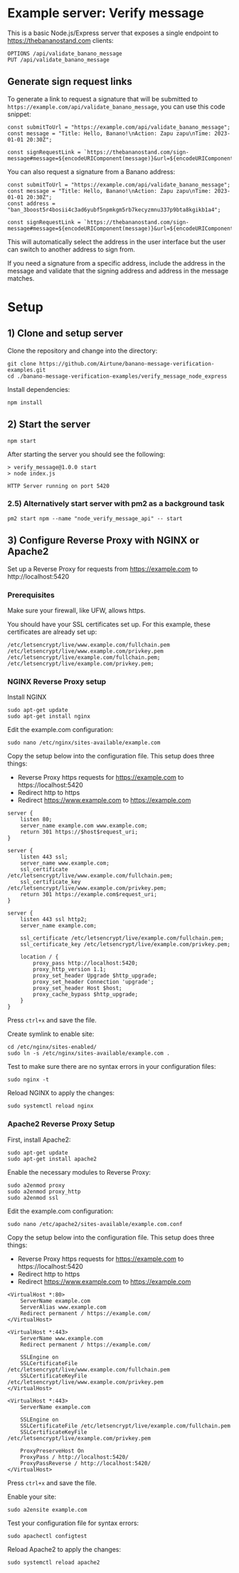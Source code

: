 # Example server: Verify message

This is a basic Node.js/Express server that exposes a single endpoint to https://thebananostand.com clients:

```
OPTIONS /api/validate_banano_message
PUT /api/validate_banano_message
```

## Generate sign request links

To generate a link to request a signature that will be submitted to `https://example.com/api/validate_banano_message`, you can use this code snippet:
```
const submitToUrl = "https://example.com/api/validate_banano_message";
const message = "Title: Hello, Banano!\nAction: Zapu zapu\nTime: 2023-01-01 20:30Z";

const signRequestLink = `https://thebananostand.com/sign-message#message=${encodeURIComponent(message)}&url=${encodeURIComponent(submitToUrl)}`;
```

You can also request a signature from a Banano address:

```
const submitToUrl = "https://example.com/api/validate_banano_message";
const message = "Title: Hello, Banano!\nAction: Zapu zapu\nTime: 2023-01-01 20:30Z";
const address = "ban_3boost5r4bosii4c3ad6yubf5npmkgm5rb7kecyzmnu337p9bta8kgikb1a4";

const signRequestLink = `https://thebananostand.com/sign-message#message=${encodeURIComponent(message)}&url=${encodeURIComponent(submitToUrl)}&address=${encodeURIComponent(address)}`;
```

This will automatically select the address in the user interface but the user can switch to another address to sign from.

If you need a signature from a specific address, include the address in the message and validate that the signing address and address in the message matches.

# Setup

## 1) Clone and setup server

Clone the repository and change into the directory:

```
git clone https://github.com/Airtune/banano-message-verification-examples.git
cd ./banano-message-verification-examples/verify_message_node_express
```

Install dependencies:

```
npm install
```

## 2) Start the server

```
npm start
```

After starting the server you should see the following:
```
> verify_message@1.0.0 start
> node index.js

HTTP Server running on port 5420
```

### 2.5) Alternatively start server with pm2 as a background task

```
pm2 start npm --name "node_verify_message_api" -- start
```

## 3) Configure Reverse Proxy with NGINX or Apache2

Set up a Reverse Proxy for requests from https://example.com to http://localhost:5420

### Prerequisites

Make sure your firewall, like UFW, allows https.

You should have your SSL certificates set up. For this example, these certificates are already set up:

```
/etc/letsencrypt/live/www.example.com/fullchain.pem
/etc/letsencrypt/live/www.example.com/privkey.pem
/etc/letsencrypt/live/example.com/fullchain.pem;
/etc/letsencrypt/live/example.com/privkey.pem;
```

### NGINX Reverse Proxy setup

Install NGINX

```
sudo apt-get update
sudo apt-get install nginx
```

Edit the example.com configuration:

```
sudo nano /etc/nginx/sites-available/example.com
```

Copy the setup below into the configuration file. This setup does three things:
* Reverse Proxy https requests for https://example.com to https://localhost:5420
* Redirect http to https
* Redirect https://www.example.com to https://example.com

```
server {
    listen 80;
    server_name example.com www.example.com;
    return 301 https://$host$request_uri;
}

server {
    listen 443 ssl;
    server_name www.example.com;
    ssl_certificate /etc/letsencrypt/live/www.example.com/fullchain.pem;
    ssl_certificate_key /etc/letsencrypt/live/www.example.com/privkey.pem;
    return 301 https://example.com$request_uri;
}

server {
    listen 443 ssl http2;
    server_name example.com;

    ssl_certificate /etc/letsencrypt/live/example.com/fullchain.pem;
    ssl_certificate_key /etc/letsencrypt/live/example.com/privkey.pem;

    location / {
        proxy_pass http://localhost:5420;
        proxy_http_version 1.1;
        proxy_set_header Upgrade $http_upgrade;
        proxy_set_header Connection 'upgrade';
        proxy_set_header Host $host;
        proxy_cache_bypass $http_upgrade;
    }
}
```

Press `ctrl+x` and save the file.

Create symlink to enable site:

```
cd /etc/nginx/sites-enabled/
sudo ln -s /etc/nginx/sites-available/example.com .
```

Test to make sure there are no syntax errors in your configuration files:

```
sudo nginx -t
```

Reload NGINX to apply the changes:

```
sudo systemctl reload nginx
```

### Apache2 Reverse Proxy Setup

First, install Apache2:

```
sudo apt-get update
sudo apt-get install apache2
```

Enable the necessary modules to Reverse Proxy:

```
sudo a2enmod proxy
sudo a2enmod proxy_http
sudo a2enmod ssl
```

Edit the example.com configuration:

```
sudo nano /etc/apache2/sites-available/example.com.conf
```

Copy the setup below into the configuration file. This setup does three things:
* Reverse Proxy https requests for https://example.com to https://localhost:5420
* Redirect http to https
* Redirect https://www.example.com to https://example.com

```
<VirtualHost *:80>
    ServerName example.com
    ServerAlias www.example.com
    Redirect permanent / https://example.com/
</VirtualHost>

<VirtualHost *:443>
    ServerName www.example.com
    Redirect permanent / https://example.com/

    SSLEngine on
    SSLCertificateFile /etc/letsencrypt/live/www.example.com/fullchain.pem
    SSLCertificateKeyFile /etc/letsencrypt/live/www.example.com/privkey.pem
</VirtualHost>

<VirtualHost *:443>
    ServerName example.com

    SSLEngine on
    SSLCertificateFile /etc/letsencrypt/live/example.com/fullchain.pem
    SSLCertificateKeyFile /etc/letsencrypt/live/example.com/privkey.pem

    ProxyPreserveHost On
    ProxyPass / http://localhost:5420/
    ProxyPassReverse / http://localhost:5420/
</VirtualHost>
```

Press `ctrl+x` and save the file.

Enable your site:

```
sudo a2ensite example.com
```

Test your configuration file for syntax errors:

```
sudo apachectl configtest
```

Reload Apache2 to apply the changes:

```
sudo systemctl reload apache2
```
